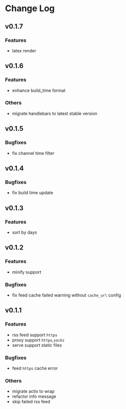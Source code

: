 # Change Log

## v0.1.7

### Features

+ latex render

## v0.1.6

### Features

+ enhance build_time format

### Others

+ migrate handlebars to latest stable version

## v0.1.5

### Bugfixes

+ fix channel time filter

## v0.1.4

### Bugfixes

+ fix build time update

## v0.1.3

### Features

+ sort by days

## v0.1.2

### Features

+ minify support

### Bugfixes

+ fix feed cache failed warning without `cache_url` config

## v0.1.1

### Features

+ rss feed support `https`
+ proxy support `https`,`socks`
+ serve support static files

### Bugfixes

+ feed `https` cache error

### Others

+ migrate actix to wrap
+ refactor info message
+ skip failed rss feed
